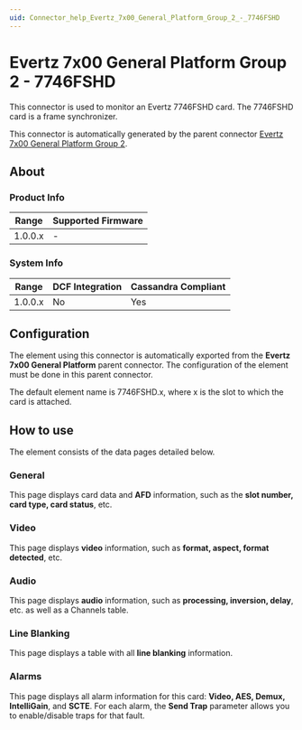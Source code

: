 ```yaml
---
uid: Connector_help_Evertz_7x00_General_Platform_Group_2_-_7746FSHD
---
```


# Evertz 7x00 General Platform Group 2 - 7746FSHD

This connector is used to monitor an Evertz 7746FSHD card. The 7746FSHD card is a frame synchronizer.

This connector is automatically generated by the parent connector [Evertz 7x00 General Platform Group 2](xref:Connector_help_Evertz_7x00_General_Platform_Group_2).

## About

### Product Info

| Range     | Supported Firmware     |
|-----------|------------------------|
| 1.0.0.x   | -                      |

### System Info

| Range     | DCF Integration     | Cassandra Compliant     |
|-----------|---------------------|-------------------------|
| 1.0.0.x   | No                  | Yes                     |

## Configuration

The element using this connector is automatically exported from the **Evertz 7x00 General Platform** parent connector. The configuration of the element must be done in this parent connector.

The default element name is 7746FSHD.x, where x is the slot to which the card is attached.

## How to use

The element consists of the data pages detailed below.

### General

This page displays card data and **AFD** information, such as the **slot number, card type, card status**, etc.

### Video

This page displays **video** information, such as **format, aspect, format detected**, etc.

### Audio

This page displays **audio** information, such as **processing, inversion, delay**, etc. as well as a Channels table.

### Line Blanking

This page displays a table with all **line blanking** information.

### Alarms

This page displays all alarm information for this card: **Video, AES, Demux, IntelliGain**, and **SCTE**. For each alarm, the **Send Trap** parameter allows you to enable/disable traps for that fault.

